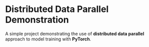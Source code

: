 # Distributed Data Parallel Demonstration

A simple project demonstrating the use of **distributed data parallel** approach to model training with **PyTorch**.
